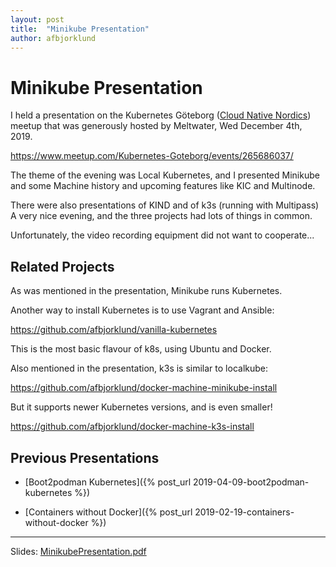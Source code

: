 ```yaml
---
layout: post
title:  "Minikube Presentation"
author: afbjorklund
---
```


# Minikube Presentation

I held a presentation on the Kubernetes Göteborg ([Cloud Native Nordics](https://www.cloudnativenordics.com/))<br>
meetup that was generously hosted by Meltwater, Wed December 4th, 2019.

<https://www.meetup.com/Kubernetes-Goteborg/events/265686037/>

The theme of the evening was Local Kubernetes, and I presented Minikube<br>
and some Machine history and upcoming features like KIC and Multinode.

There were also presentations of KIND and of k3s (running with Multipass)<br>
A very nice evening, and the three projects had lots of things in common.

Unfortunately, the video recording equipment did not want to cooperate...

## Related Projects

As was mentioned in the presentation, Minikube runs Kubernetes.

Another way to install Kubernetes is to use Vagrant and Ansible:

<https://github.com/afbjorklund/vanilla-kubernetes>

This is the most basic flavour of k8s, using Ubuntu and Docker.

Also mentioned in the presentation, k3s is similar to localkube:

<https://github.com/afbjorklund/docker-machine-minikube-install>

But it supports newer Kubernetes versions, and is even smaller!

<https://github.com/afbjorklund/docker-machine-k3s-install>

## Previous Presentations

* [Boot2podman Kubernetes]({% post_url 2019-04-09-boot2podman-kubernetes %})

* [Containers without Docker]({% post_url 2019-02-19-containers-without-docker %})

----

Slides: [MinikubePresentation.pdf](/assets/MinikubePresentation.pdf)
